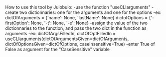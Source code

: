 How to use this tool by Julobulo:
-use the function "useCLIarguments"
    -create two dictionnaries: one for the arguments and one for the options
        -ex: dictOfArguments = {'name': None, 'lastName': None}
             dictofOptions = {'-firstOption': None, '-t': None, '-e': None}
    -assign the value of the two dictionnaries to the function, and pass the two dict in the function as arguments
        -ex: dictOfArgsFilledIn, dictOfOptFilledIn = useCLIarguments(dictOfArgumentsGiven=dictOfArguments, dictOfOptionsGiven=dictOfOptions, caseInsensitive=True)
    -enter True of False as argument for the "CaseSensitive" variable